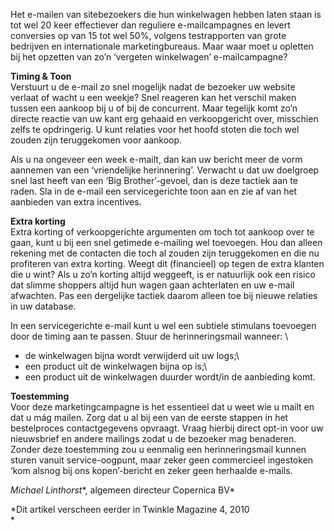 Het e-mailen van sitebezoekers die hun winkelwagen hebben laten staan is
tot wel 20 keer effectiever dan reguliere e-mailcampagnes en levert
conversies op van 15 tot wel 50%, volgens testrapporten van grote
bedrijven en internationale marketingbureaus. Maar waar moet u opletten
bij het opzetten van zo’n ‘vergeten winkelwagen’ e-mailcampagne?

**Timing & Toon**\
Verstuurt u de e-mail zo snel mogelijk nadat de bezoeker uw website
verlaat of wacht u een weekje? Snel reageren kan het verschil maken
tussen een aankoop bij u of bij de concurrent. Maar tegelijk komt zo’n
directe reactie van uw kant erg gehaaid en verkoopgericht over,
misschien zelfs te opdringerig. U kunt relaties voor het hoofd stoten
die toch wel zouden zijn teruggekomen voor aankoop.

Als u na ongeveer een week e-mailt, dan kan uw bericht meer de vorm
aannemen van een ‘vriendelijke herinnering’. Verwacht u dat uw doelgroep
snel last heeft van een ‘Big Brother’-gevoel, dan is deze tactiek aan te
raden. Sla in de e-mail een servicegerichte toon aan en zie af van het
aanbieden van extra incentives.

**Extra korting**\
Extra korting of verkoopgerichte argumenten om toch tot aankoop over te
gaan, kunt u bij een snel getimede e-mailing wel toevoegen. Hou dan
alleen rekening met de contacten die toch al zouden zijn teruggekomen en
die nu profiteren van extra korting. Weegt dit (financieel) op tegen de
extra klanten die u wint? Als u zo’n korting altijd weggeeft, is er
natuurlijk ook een risico dat slimme shoppers altijd hun wagen gaan
achterlaten en uw e-mail afwachten. Pas een dergelijke tactiek daarom
alleen toe bij nieuwe relaties in uw database.

In een servicegerichte e-mail kunt u wel een subtiele stimulans
toevoegen door de timing aan te passen. Stuur de herinneringsmail
wanneer: \
- de winkelwagen bijna wordt verwijderd uit uw logs;\
- een product uit de winkelwagen bijna op is;\
- een product uit de winkelwagen duurder wordt/in de aanbieding komt.

**Toestemming**\
Voor deze marketingcampagne is het essentieel dat u weet wie u mailt en
dat u mág mailen. Zorg dat u al bij een van de eerste stappen in het
bestelproces contactgegevens opvraagt. Vraag hierbij direct opt-in voor
uw nieuwsbrief en andere mailings zodat u de bezoeker mag benaderen.
Zonder deze toestemming zou u eenmalig een herinneringsmail kunnen
sturen vanuit service-oogpunt, maar zeker geen commercieel ingestoken
‘kom alsnog bij ons kopen’-bericht en zeker geen herhaalde e-mails.

*Michael Linthorst**, algemeen directeur Copernica BV*

*Dit artikel verscheen eerder in Twinkle Magazine 4, 2010\
*
